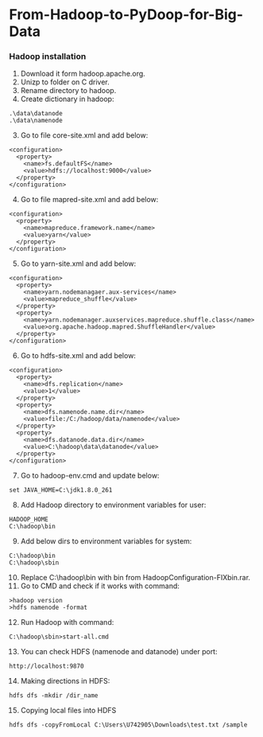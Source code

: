# From-Hadoop-to-PyDoop-for-Big-Data
### Hadoop installation
1. Download it form hadoop.apache.org.
2. Unizp to folder on C driver.
3. Rename directory to hadoop.
4. Create dictionary in hadoop:
```
.\data\datanode
.\data\namenode
```
3. Go to file core-site.xml and add below:
```
<configuration>
  <property>
    <name>fs.defaultFS</name>
    <value>hdfs://localhost:9000</value>
  </property>
</configuration>
```
4. Go to file mapred-site.xml and add below:
```
<configuration>
  <property>
    <name>mapreduce.framework.name</name>
    <value>yarn</value>
  </property>
</configuration>
```
5. Go to yarn-site.xml and add below:
```
<configuration>
  <property>
    <name>yarn.nodemanagaer.aux-services</name>
    <value>mapreduce_shuffle</value>
  </property>
  <property>
    <name>yarn.nodemanager.auxservices.mapreduce.shuffle.class</name>
    <value>org.apache.hadoop.mapred.ShuffleHandler</value>
  </property>
</configuration>
```
6. Go to hdfs-site.xml and add below:
```
<configuration>
  <property>
    <name>dfs.replication</name>
    <value>1</value>
  </property>
  <property>
    <name>dfs.namenode.name.dir</name>
    <value>file:/C:/hadoop/data/namenode</value>
  </property>
  <property>
    <name>dfs.datanode.data.dir</name>
    <value>C:\hadoop\data\datanode</value>
  </property>
</configuration>
```
7. Go to hadoop-env.cmd and update below:
```
set JAVA_HOME=C:\jdk1.8.0_261
```
8. Add Hadoop directory to environment variables for user:
```
HADOOP_HOME
C:\hadoop\bin
```
9. Add below dirs to environment variables for system:
```
C:\hadoop\bin
C:\hadoop\sbin
```
10. Replace C:\hadoop\bin with bin from HadoopConfiguration-FIXbin.rar.
11. Go to CMD and check if it works with command:
```
>hadoop version
>hdfs namenode -format
```
12. Run Hadoop with command:
```
C:\hadoop\sbin>start-all.cmd
```
13. You can check HDFS (namenode and datanode) under port:
```
http://localhost:9870
```
14. Making directions in HDFS:
```
hdfs dfs -mkdir /dir_name
```
15. Copying local files into HDFS
```
hdfs dfs -copyFromLocal ‪C:\Users\U742905\Downloads\test.txt /sample
```
